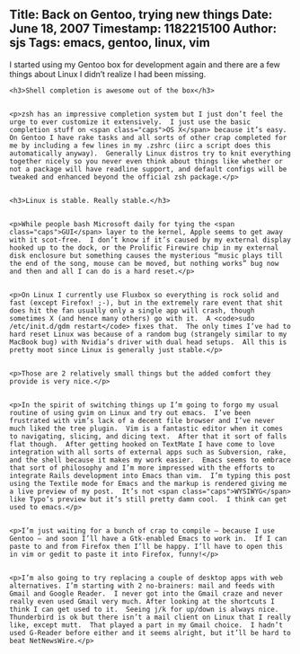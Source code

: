 Title: Back on Gentoo, trying new things
Date: June 18, 2007
Timestamp: 1182215100
Author: sjs
Tags: emacs, gentoo, linux, vim
----

<p>I started using my Gentoo box for development again and there are a few things about Linux I didn’t realize I had been missing.</p>


	<h3>Shell completion is awesome out of the box</h3>


	<p>zsh has an impressive completion system but I just don’t feel the urge to ever customize it extensively.  I just use the basic completion stuff on <span class="caps">OS X</span> because it’s easy.  On Gentoo I have rake tasks and all sorts of other crap completed for me by including a few lines in my .zshrc (iirc a script does this automatically anyway).  Generally Linux distros try to knit everything together nicely so you never even think about things like whether or not a package will have readline support, and default configs will be tweaked and enhanced beyond the official zsh package.</p>


	<h3>Linux is stable. Really stable.</h3>


	<p>While people bash Microsoft daily for tying the <span class="caps">GUI</span> layer to the kernel, Apple seems to get away with it scot-free.  I don’t know if it’s caused by my external display hooked up to the dock, or the Prolific Firewire chip in my external disk enclosure but something causes the mysterious “music plays till the end of the song, mouse can be moved, but nothing works” bug now and then and all I can do is a hard reset.</p>


	<p>On Linux I currently use Fluxbox so everything is rock solid and fast (except Firefox! ;-), but in the extremely rare event that shit does hit the fan usually only a single app will crash, though sometimes X (and hence many others) go with it.  A <code>sudo /etc/init.d/gdm restart</code> fixes that.  The only times I’ve had to hard reset Linux was because of a random bug (strangely similar to my MacBook bug) with Nvidia’s driver with dual head setups.  All this is pretty moot since Linux is generally just stable.</p>


	<p>Those are 2 relatively small things but the added comfort they provide is very nice.</p>


	<p>In the spirit of switching things up I’m going to forgo my usual routine of using gvim on Linux and try out emacs.  I’ve been frustrated with vim’s lack of a decent file browser and I’ve never much liked the tree plugin.  Vim is a fantastic editor when it comes to navigating, slicing, and dicing text.  After that it sort of falls flat though.  After getting hooked on TextMate I have come to love integration with all sorts of external apps such as Subversion, rake, and the shell because it makes my work easier.  Emacs seems to embrace that sort of philosophy and I’m more impressed with the efforts to integrate Rails development into Emacs than vim.  I’m typing this post using the Textile mode for Emacs and the markup is rendered giving me a live preview of my post.  It’s not <span class="caps">WYSIWYG</span> like Typo’s preview but it’s still pretty damn cool.  I think can get used to emacs.</p>


	<p>I’m just waiting for a bunch of crap to compile – because I use Gentoo – and soon I’ll have a Gtk-enabled Emacs to work in.  If I can paste to and from Firefox then I’ll be happy. I’ll have to open this in vim or gedit to paste it into Firefox, funny!</p>


	<p>I’m also going to try replacing a couple of desktop apps with web alternatives. I’m starting with 2 no-brainers: mail and feeds with Gmail and Google Reader.  I never got into the Gmail craze and never really even used Gmail very much. After looking at the shortcuts I think I can get used to it.  Seeing j/k for up/down is always nice.  Thunderbird is ok but there isn’t a mail client on Linux that I really like, except mutt.  That played a part in my Gmail choice.  I hadn’t used G-Reader before either and it seems alright, but it’ll be hard to beat NetNewsWire.</p>
